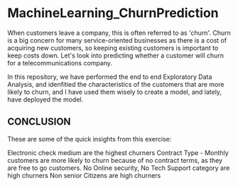 # MachineLearning_ChurnPrediction
When customers leave a company, this is often referred to as 'churn'. Churn is a big concern for many service-oriented businesses as there is a  cost of acquiring new customers, so keeping existing customers is important to keep costs down.  Let's look into predicting whether a customer will churn for a telecommunications company.

In this repository, we have performed the end to end Exploratory Data Analysis, and idenfitied the characteristics of the customers that are more likely to churn, and I have used them wisely to create a model, and lately, have deployed the model.

## CONCLUSION
These are some of the quick insights from this exercise:

Electronic check medium are the highest churners
Contract Type - Monthly customers are more likely to churn because of no contract terms, as they are free to go customers.
No Online security, No Tech Support category are high churners
Non senior Citizens are high churners

